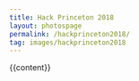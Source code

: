 ```yaml
---
title: Hack Princeton 2018
layout: photospage
permalink: /hackprinceton2018/
tag: images/hackprinceton2018
---
```


{{content}}
